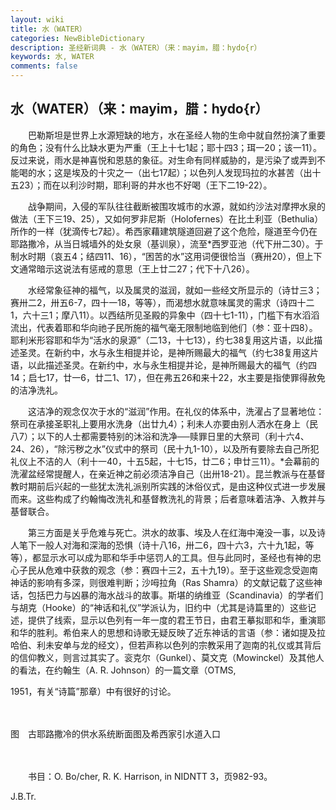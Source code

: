 ```yaml
---
layout: wiki
title: 水（WATER）
categories: NewBibleDictionary
description: 圣经新词典 - 水（WATER）（来：mayim，腊：hydo{r）
keywords: 水, WATER
comments: false
---
```


## 水（WATER）（来：mayim，腊：hydo{r）

　　巴勒斯坦是世界上水源短缺的地方，水在圣经人物的生命中就自然扮演了重要的角色；没有什么比缺水更为严重（王上十七1起；耶十四3；珥一20；该一11）。反过来说，雨水是神喜悦和恩慈的象征。对生命有同样威胁的，是污染了或弄到不能喝的水；这是埃及的十灾之一（出七17起）；以色列人发现玛拉的水甚苦（出十五23）；而在以利沙时期，耶利哥的井水也不好喝（王下二19-22）。

　　战争期间，入侵的军队往往截断被围攻城市的水源，就如约沙法对摩押水泉的做法（王下三19、25），又如何罗非尼斯（Holofernes）在比土利亚（Bethulia）所作的一样（犹滴传七7起）。希西家藉建筑隧道回避了这个危险，隧道至今仍在耶路撒冷，从当日城墙外的处女泉（基训泉），流至*西罗亚池（代下卅二30）。于制水时期（哀五4；结四11、16），“困苦的水”这用词便很恰当（赛卅20），但上下文通常暗示这说法有惩戒的意思（王上廿二27；代下十八26）。

　　水经常象征神的福气，以及属灵的滋润，就如一些经文所显示的（诗廿三3；赛卅二2，卅五6-7，四十一18，等等），而渴想水就意味属灵的需求（诗四十二1，六十三1；摩八11）。以西结所见圣殿的异象中（四十七1-11），门槛下有水滔滔流出，代表着耶和华向祂子民所施的福气毫无限制地临到他们（参：亚十四8）。耶利米形容耶和华为“活水的泉源”（二13，十七13），约七38复用这片语，以此描述圣灵。在新约中，水与永生相提并论，是神所赐最大的福气（约七38复用这片语，以此描述圣灵。在新约中，水与永生相提并论，是神所赐最大的福气（约四14；启七17，廿一6，廿二1、17），但在弗五26和来十22，水主要是指使罪得赦免的洁净洗礼。

　　这洁净的观念仅次于水的“滋润”作用。在礼仪的体系中，洗濯占了显著地位：祭司在承接圣职礼上要用水洗身（出廿九4）；利未人亦要由别人洒水在身上（民八7）；以下的人士都需要特别的沐浴和洗净──赎罪日里的大祭司（利十六4、24、26），“除污秽之水”仪式中的祭司（民十九1-10），以及所有要除去自己所犯礼仪上不洁的人（利十一40，十五5起，十七15，廿二6；申廿三11）。*会幕前的洗濯盆经常提醒人，在亲近神之前必须洁净自己（出卅18-21）。昆兰教派与在基督教时期前后兴起的一些犹太洗礼派别所实践的沐俗仪式，是由这种仪式进一步发展而来。这些构成了约翰悔改洗礼和基督教洗礼的背景；后者意味着洁净、入教并与基督联合。

　　第三方面是关乎危难与死亡。洪水的故事、埃及人在红海中淹没一事，以及诗人笔下一般人对海和深海的恐惧（诗十八16，卅二6，四十六3，六十九1起，等等），都显示水可以成为耶和华手中惩罚人的工具。但与此同时，圣经也有神的忠心子民从危难中获救的观念（参：赛四十三2，五十九19）。至于这些观念受迦南神话的影响有多深，则很难判断；沙呣拉角（Ras Shamra）的文献记载了这些神话，包括巴力与凶暴的海水战斗的故事。斯堪的纳维亚（Scandinavia）的学者们与胡克（Hooke）的“神话和礼仪”学派认为，旧约中（尤其是诗篇里的）这些记述，提供了线索，显示以色列有一年一度的君王节日，由君王摹拟耶和华，重演耶和华的胜利。希伯来人的思想和诗歌无疑反映了近东神话的言语（参：诸如提及拉哈伯、利未安单与龙的经文），但若声称以色列的宗教采用了迦南的礼仪或其背后的信仰教义，则言过其实了。衮克尔（Gunkel）、莫文克（Mowinckel）及其他人的看法，在约翰生（A. R. Johnson）的一篇文章（OTMS,

1951，有关“诗篇”那章）中有很好的讨论。

　





图　古耶路撒冷的供水系统断面图及希西家引水道入口

　

　　书目：O. Bo/cher, R. K. Harrison, in NIDNTT 3，页982-93。

J.B.Tr.








